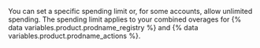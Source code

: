 You can set a specific spending limit or, for some accounts, allow unlimited spending. The spending limit applies to your combined overages for {% data variables.product.prodname_registry %} and {% data variables.product.prodname_actions %}.
